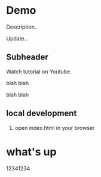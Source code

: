 # Demo

Description..

Update..

## Subheader

Watch tutorial on Youtube.

blah blah

blah blah


## local development

1. open index.html in your browser


# what's up


12341234